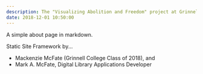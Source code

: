 ```yaml
---
description: The "Visualizing Abolition and Freedom" project at Grinnell College is...
date: 2018-12-01 10:50:00
---
```


A simple about page in markdown.

Static Site Framework by...  
- Mackenzie McFate (Grinnell College Class of 2018), and  
- Mark A. McFate, Digital Library Applications Developer  


<!-- <!DOCTYPE html>
<html lang="en-US">
	<head>
	{{ partial "head.html" . }}
	{{ template "_internal/google_analytics.html" . }}
	</head>
	<body>
		<div class="container">
			{{ partial "header.html" . }}
			<div class="main">
        <p>The "Visualizing Abolition and Freedom" project at Grinnell College is...
          <br/>
          Static Site Framework by...
				  <ul>
            <li>Mackenzie McFate (Grinnell College Class of 2018), and</li>
            <li>Mark A. McFate, Digital Library Applications Developer</li>
				  </ul>
			  </p>
  			{{ partial "footer.html" . }}
			</div>
		</div>
		{{ partial "scripts.html" . }}
	</body>
</html> -->
